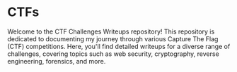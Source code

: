 # CTFs

Welcome to the CTF Challenges Writeups repository! This repository is dedicated to documenting my journey through various Capture The Flag (CTF) competitions. Here, you'll find detailed writeups for a diverse range of challenges, covering topics such as web security, cryptography, reverse engineering, forensics, and more.

